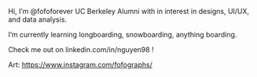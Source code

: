Hi, I’m @fofoforever
UC Berkeley Alumni with in interest in designs, UI/UX, and data analysis. 

I’m currently learning longboarding, snowboarding, anything boarding. 

Check me out on linkedin.com/in/nguyen98 !

Art: https://www.instagram.com/fofographs/

<!---
fofoforever/fofoforever is a ✨ special ✨ repository because its `README.md` (this file) appears on your GitHub profile.
You can click the Preview link to take a look at your changes.
--->
